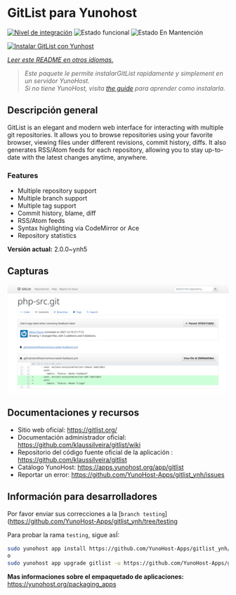 <!--
Este archivo README esta generado automaticamente<https://github.com/YunoHost/apps/tree/master/tools/readme_generator>
No se debe editar a mano.
-->

# GitList para Yunohost

[![Nivel de integración](https://dash.yunohost.org/integration/gitlist.svg)](https://dash.yunohost.org/appci/app/gitlist) ![Estado funcional](https://ci-apps.yunohost.org/ci/badges/gitlist.status.svg) ![Estado En Mantención](https://ci-apps.yunohost.org/ci/badges/gitlist.maintain.svg)

[![Instalar GitList con Yunhost](https://install-app.yunohost.org/install-with-yunohost.svg)](https://install-app.yunohost.org/?app=gitlist)

*[Leer este README en otros idiomas.](./ALL_README.md)*

> *Este paquete le permite instalarGitList rapidamente y simplement en un servidor YunoHost.*  
> *Si no tiene YunoHost, visita [the guide](https://yunohost.org/install) para aprender como instalarla.*

## Descripción general

GitList is an elegant and modern web interface for interacting with multiple git repositories. It allows you to browse repositories using your favorite browser, viewing files under different revisions, commit history, diffs. It also generates RSS/Atom feeds for each repository, allowing you to stay up-to-date with the latest changes anytime, anywhere.

### Features

- Multiple repository support
- Multiple branch support
- Multiple tag support
- Commit history, blame, diff
- RSS/Atom feeds
- Syntax highlighting via CodeMirror or Ace
- Repository statistics


**Versión actual:** 2.0.0~ynh5

## Capturas

![Captura de GitList](./doc/screenshots/screenshot.png)

## Documentaciones y recursos

- Sitio web oficial: <https://gitlist.org/>
- Documentación administrador oficial: <https://github.com/klaussilveira/gitlist/wiki>
- Repositorio del código fuente oficial de la aplicación : <https://github.com/klaussilveira/gitlist>
- Catálogo YunoHost: <https://apps.yunohost.org/app/gitlist>
- Reportar un error: <https://github.com/YunoHost-Apps/gitlist_ynh/issues>

## Información para desarrolladores

Por favor enviar sus correcciones a la [`branch testing`](https://github.com/YunoHost-Apps/gitlist_ynh/tree/testing

Para probar la rama `testing`, sigue asÍ:

```bash
sudo yunohost app install https://github.com/YunoHost-Apps/gitlist_ynh/tree/testing --debug
o
sudo yunohost app upgrade gitlist -u https://github.com/YunoHost-Apps/gitlist_ynh/tree/testing --debug
```

**Mas informaciones sobre el empaquetado de aplicaciones:** <https://yunohost.org/packaging_apps>

